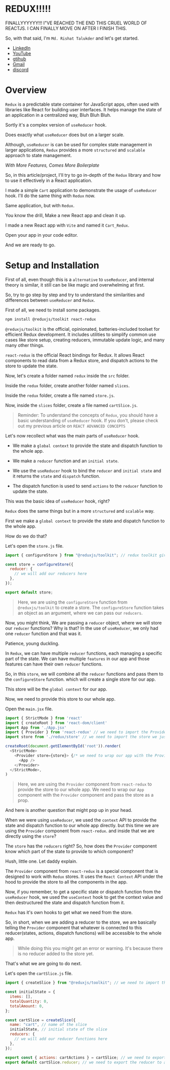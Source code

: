 # REDUX!!!!!

FINALLYYYYYY!!! I"VE REACHED THE END THIS CRUEL WORLD OF REACTJS. I CAN FINALLY MOVE ON AFTER I FINISH THIS.

So, with that said, I'm `Md. Rishat Talukder` and let's get started.

- [LinkedIn](https://www.linkedin.com/in/pro-programmer/)
- [YouTube](http://www.youtube.com/@itvaya)
- [gtihub](https://github.com/RishatTalukder/learning_react)
- [Gmail](talukderrishat2@gmail.com)
- [discord](https://discord.gg/ZB495XggcF)

# Overview

`Redux` is a predictable state container for JavaScript apps, often used with libraries like React for building user interfaces. It helps manage the state of an application in a centralized way, Bluh Bluh Bluh.

Sortly it's a complex version of `useReducer` hook.

Does exactly what `useReducer` does but on a larger scale.

Although, `useReducer` is can be used for complex state management in larger applications, `Redux` provides a more `structured` and `scalable` approach to state management.

_With More Features, Comes More Boilerplate_

So, in this article/project, I'll try to go in-depth of the `Redux` library and how to use it effectively in a React application.

I made a simple `Cart` application to demonstrate the usage of `useReducer` hook. I'll do the same thing with `Redux` now.

Same application, but with `Redux`.

You know the drill, Make a new React app and clean it up.

I made a new React app with `Vite` and named it `Cart_Redux`.

Open your app in your code editor.

And we are ready to go.

# Setup and Installation

First of all, even though this is a `alternative` to `useReducer`, and internal theory is similar, it still can be like magic and overwhelming at first.

So, try to go step by step and try to understand the similarities and differences between `useReducer` and `Redux`.

First of all, we need to install some packages.

```bash
npm install @reduxjs/toolkit react-redux
```

`@reduxjs/toolkit` is the official, opinionated, batteries-included toolset for efficient Redux development. It includes utilities to simplify common use cases like store setup, creating reducers, immutable update logic, and many many other things.

`react-redux` is the official React bindings for Redux. It allows React components to read data from a Redux store, and dispatch actions to the store to update the state.

Now, let's create a folder named `redux` inside the `src` folder.

Inside the `redux` folder, create another folder named `slices`.

Inside the `redux` folder, create a file named `store.js`.

Now, inside the `slices` folder, create a file named `cartSlice.js`.

> Reminder: To understand the concepts of `Redux`, you should have a basic understanding of `useReducer` hook. If you don't, please check out my previous article on `REACT ADVANCED CONCEPTS`

Let's now recollect what was the main parts of `useReducer` hook.

- We make a `global context` to provide the state and dispatch function to the whole app.

- We make a `reducer` function and an `initial state`.

- We use the `useReducer` hook to bind the `reducer` and `initial state` and it returns the `state` and `dispatch` function.

- The dispatch function is used to send `actions` to the `reducer` function to update the state.

This was the basic idea of `useReducer` hook, right?

`Redux` does the same things but in a more `structured` and `scalable` way.

First we make a `global context` to provide the state and dispatch function to the whole app.

How do we do that?

Let's open the `store.js` file.

```js {.line-numbers}
import { configureStore } from "@reduxjs/toolkit"; // redux toolkit gives us this function to configure the store

const store = configureStore({
  reducer: {
    // we will add our reducers here
  },
});

export default store;
```

> Here, we are using the `configureStore` function from `@reduxjs/toolkit` to create a store. The `configureStore` function takes an object as an argument, where we can pass our `reducers`.

Now, you might think, We are passing a `reducer` object, where we will store our `reducer` functions? Why is that? In the use of `useReducer`, we only had one `reducer` function and that was it.

Patience, young duckling.

In `Redux`, we can have multiple `reducer` functions, each managing a specific part of the state. We can have multiple `features` in our app and those features can have their own `reducer` functions.

So, in this `store`, we will combine all the `reducer` functions and pass them to the `configureStore` function. which will create a single store for our app.

This store will be the `global context` for our app.

Now, we need to provide this store to our whole app.

Open the `main.jsx` file.

```js {.line-numbers}
import { StrictMode } from 'react'
import { createRoot } from 'react-dom/client'
import App from './App.jsx'
import { Provider } from 'react-redux' // we need to import the Provider component from react-redux
import store from './redux/store' // we need to import the store we just created

createRoot(document.getElementById('root')).render(
  <StrictMode>
    <Provider store={store}> {/* we need to wrap our app with the Provider component and pass the store as a prop */}
      <App />
    </Provider>
  </StrictMode>,
)
```

> Here, we are using the `Provider` component from `react-redux` to provide the store to our whole app. We need to wrap our `App` component with the `Provider` component and pass the store as a prop.

And here is another question that might pop up in your head.

When we were using `useReducer`, we used the `context` API to provide the state and dispatch function to our whole app directly. but this time we are using the `Provider` component from `react-redux`. and inside that we are directly using the `store`?

The `store` has the `reducers` right? So, how does the `Provider` component know which part of the state to provide to which component?

Hush, little one. Let daddy explain.

The `Provider` component from `react-redux` is a special component that is designed to work with `Redux` stores. It uses the `React Context` API under the hood to provide the store to all the components in the app.

Now, if you remember, to get a specific state or dispatch function from the `useReducer` hook, we used the `useContext` hook to get the context value and then destructured the state and dispatch function from it.

`Redux` has it's own hooks to get what we need from the store.

So, in short, when we are adding a reducer to the store, we are basically telling the `Provider` component that whatever is connected to this reducer(states, actions, dispatch functions) will be accessible to the whole app.

> While doing this you might get an error or warning. It's because there is no reducer added to the store yet. 

That's what we are going to do next.

Let's open the `cartSlice.js` file.

```js {.line-numbers}
import { createSlice } from "@reduxjs/toolkit"; // we need to import the createSlice function from redux toolkit

const initialState = {
  items: [],
  totalQuantity: 0,
  totalAmount: 0,
};

const cartSlice = createSlice({
  name: "cart", // name of the slice
  initialState, // initial state of the slice
  reducers: {
    // we will add our reducer functions here
  },
});

export const { actions: cartActions } = cartSlice; // we need to export the actions to use them in our components
export default cartSlice.reducer; // we need to export the reducer to add it to the store
```